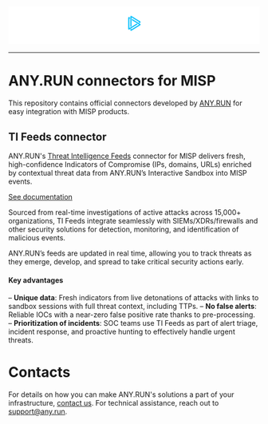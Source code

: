 <p align="center">
    <a href="#readme">
        <img alt="ANY.RUN logo" src="https://raw.githubusercontent.com/anyrun/anyrun-sdk/b3dfde1d3aa018d0a1c3b5d0fa8aaa652e80d883/static/logo.svg">
    </a>
</p>

______________________________________________________________________

# ANY.RUN connectors for MISP

This repository contains official connectors developed by [ANY.RUN](https://any.run?utm_source=anyrungithub_misp&utm_medium=integration&utm_content=landing) for easy integration with MISP products. 


## TI Feeds connector
ANY.RUN's [Threat Intelligence Feeds](https://any.run/threat-intelligence-feeds/?utm_source=anyrungithub_misp&utm_medium=integration&utm_content=ti_feeds_landing) connector for MISP delivers fresh, high-confidence Indicators of Compromise (IPs, domains, URLs) enriched by contextual threat data from ANY.RUN’s Interactive Sandbox into MISP events.

[See documentation](https://github.com/anyrun/anyrun-integration-misp/tree/main/anyrun-integration-ti-feeds)

Sourced from real-time investigations of active attacks across 15,000+ organizations, TI Feeds integrate seamlessly with SIEMs/XDRs/firewalls and other security solutions for detection, monitoring, and identification of malicious events.

ANY.RUN’s feeds are updated in real time, allowing you to track threats as they emerge, develop, and spread to take critical security actions early.

#### Key advantages
– **Unique data**: Fresh indicators from live detonations of attacks with links to sandbox sessions with full threat context, including TTPs.
– **No false alerts**: Reliable IOCs with a near-zero false positive rate thanks to pre-processing.
– **Prioritization of incidents**: SOC teams use TI Feeds as part of alert triage, incident response, and proactive hunting to effectively handle urgent threats.

# Contacts
For details on how you can make ANY.RUN's solutions a part of your infrastructure, [contact us](https://app.any.run/contact-us/?utm_source=anyrungithub_misp&utm_medium=integration&utm_content=contact_us).
For technical assistance, reach out to <support@any.run>.
